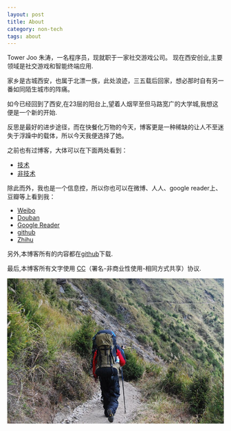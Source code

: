 ```yaml
---
layout: post
title: About
category: non-tech
tags: about
---
```




Tower Joo 朱涛，一名程序员，现就职于一家社交游戏公司。 现在西安创业,主要领域是社交游戏和智能终端应用.

<stroke>家乡是古城西安，也属于北漂一族，此处浪迹，三五载后回家，想必那时自有另一番如同陌生城市的阵痛。</stroke>

如今已经回到了西安,在23层的阳台上,望着人烟罕至但马路宽广的大学城,我想这便是一个新的开始.

反思是最好的进步途径，而在快餐化万物的今天，博客更是一种稀缺的让人不至迷失于浮躁中的载体，所以今天我便选择了她。

之前也有过博客，大体可以在下面两处看到：

* <a href="http://www.cnblogs.com/mindsbook/">技术</a>
* <a href="http://blog.sina.com.cn/towerjoo">非技术</a>

除此而外，我也是一个信息控，所以你也可以在微博、人人、google reader上、豆瓣等上看到我：

* <a href="http://t.sina.com.cn/towerjoo">Weibo</a>
* <a href="http://www.douban.com/people/topman/">Douban</a>
* <a href="http://www.google.com/reader/shared/user%2F15788035003057229191%2Flabel%2F5%20star">Google Reader</a>
* <a href="http://github.com/towerjoo">github</a>
* <a href="http://zhihu.com/people/towerjoo">Zhihu</a>

另外,本博客所有的内容都在<a href="http://github.com/towerjoo/10000-hours.github.com">github</a>下载.

最后,本博客所有文字使用 <a href="http://creativecommons.org/licenses/">CC</a>（署名-非商业性使用-相同方式共享）协议.

![warking](/assets/images/walking.jpg)
